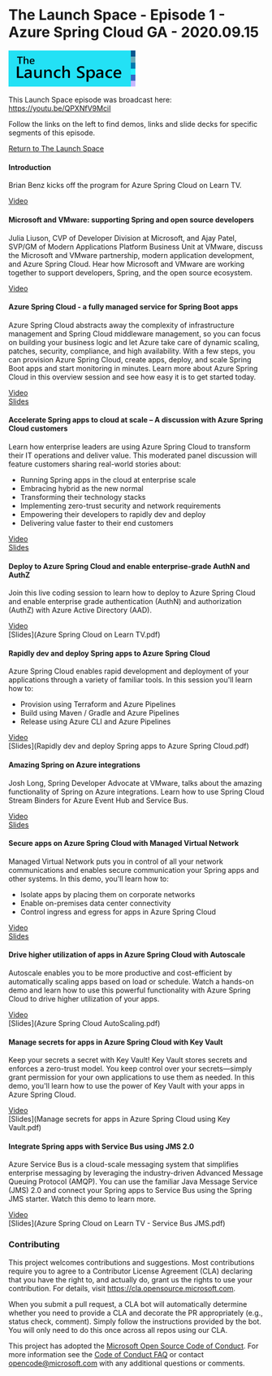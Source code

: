 
# The Launch Space - Episode 1 - Azure Spring Cloud GA - 2020.09.15

<img src="../media/LaunchSpace_Logo-Large_github.png" ant="launchspace logo" title="The Launch Space" width="250">

This Launch Space episode was broadcast here: https://youtu.be/QPXNfV9MciI

Follow the links on the left to find demos, links and slide decks for specific segments of this episode.

[Return to The Launch Space](../)
<br/>


#### Introduction
Brian Benz kicks off the program for Azure Spring Cloud on Learn TV.

[Video](https://youtu.be/QPXNfV9MciI)
<br/>



#### Microsoft and VMware: supporting Spring and open source developers
Julia Liuson, CVP of Developer Division at Microsoft, and Ajay Patel, SVP/GM of Modern Applications Platform Business Unit at VMware, discuss the Microsoft and VMware partnership, modern application development, and Azure Spring Cloud. Hear how Microsoft and VMware are working together to support developers, Spring, and the open source ecosystem.

[Video](https://youtu.be/QPXNfV9MciI)
<br/>


#### Azure Spring Cloud - a fully managed service for Spring Boot apps
Azure Spring Cloud abstracts away the complexity of infrastructure management and Spring Cloud middleware management, so you can focus on building your business logic and let Azure take care of dynamic scaling, patches, security, compliance, and high availability. With a few steps, you can provision Azure Spring Cloud, create apps, deploy, and scale Spring Boot apps and start monitoring in minutes. Learn more about Azure Spring Cloud in this overview session and see how easy it is to get started today.

[Video](https://youtu.be/QPXNfV9MciI)
<br/>
[Slides](intro-azure-spring-cloud-september-2020-learn-tv.pdf)
<br/>




#### Accelerate Spring apps to cloud at scale – A discussion with Azure Spring Cloud customers
Learn how enterprise leaders are using Azure Spring Cloud to transform their IT operations and deliver value. This moderated panel discussion will feature customers sharing real-world stories about:
- Running Spring apps in the cloud at enterprise scale
- Embracing hybrid as the new normal
- Transforming their technology stacks
- Implementing zero-trust security and network requirements
- Empowering their developers to rapidly dev and deploy
- Delivering value faster to their end customers

[Video](https://youtu.be/QPXNfV9MciI)
<br/>
[Slides](springone-2020-discussion-with-azure-spring-cloud-customers.pdf)
<br/>

#### Deploy to Azure Spring Cloud and enable enterprise-grade AuthN and AuthZ
Join this live coding session to learn how to deploy to Azure Spring Cloud and enable enterprise grade authentication (AuthN) and authorization (AuthZ) with Azure Active Directory (AAD).

[Video](https://youtu.be/QPXNfV9MciI)
<br/>
[Slides](Azure Spring Cloud on Learn TV.pdf)
<br/>

#### Rapidly dev and deploy Spring apps to Azure Spring Cloud
Azure Spring Cloud enables rapid development and deployment of your applications through a variety of familiar tools. In this session you'll learn how to:
- Provision using Terraform and Azure Pipelines
- Build using Maven / Gradle and Azure Pipelines
- Release using Azure CLI and Azure Pipelines

[Video](https://youtu.be/QPXNfV9MciI)
<br/>
[Slides](Rapidly dev and deploy Spring apps to Azure Spring Cloud.pdf)
<br/>

#### Amazing Spring on Azure integrations
Josh Long, Spring Developer Advocate at VMware, talks about the amazing functionality of Spring on Azure integrations. Learn how to use Spring Cloud Stream Binders for Azure Event Hub and Service Bus.

[Video](https://youtu.be/QPXNfV9MciI)
<br/>
[Slides](bootiful-azure-josh-long.pdf)
<br/>

#### Secure apps on Azure Spring Cloud with Managed Virtual Network
Managed Virtual Network puts you in control of all your network communications and enables secure communication your Spring apps and other systems. In this demo, you'll learn how to:
- Isolate apps by placing them on corporate networks
- Enable on-premises data center connectivity
- Control ingress and egress for apps in Azure Spring Cloud

[Video](https://youtu.be/QPXNfV9MciI)
<br/>
[Slides](securing-apps-on-azure-spring-cloud-using-managed-virtual-networks.pdf)
<br/>

#### Drive higher utilization of apps in Azure Spring Cloud with Autoscale
Autoscale enables you to be more productive and cost-efficient by automatically scaling apps based on load or schedule. Watch a hands-on demo and learn how to use this powerful functionality with Azure Spring Cloud to drive higher utilization of your apps.

[Video](https://youtu.be/QPXNfV9MciI)
<br/>
[Slides](Azure Spring Cloud AutoScaling.pdf)
<br/>

#### Manage secrets for apps in Azure Spring Cloud with Key Vault
Keep your secrets a secret with Key Vault! Key Vault stores secrets and enforces a zero-trust model. You keep control over your secrets—simply grant permission for your own applications to use them as needed. In this demo, you'll learn how to use the power of Key Vault with your apps in Azure Spring Cloud.

[Video](https://youtu.be/QPXNfV9MciI)
<br/>
[Slides](Manage secrets for apps in Azure Spring Cloud using Key Vault.pdf)
<br/>

#### Integrate Spring apps with Service Bus using JMS 2.0
Azure Service Bus is a cloud-scale messaging system that simplifies enterprise messaging by leveraging the industry-driven Advanced Message Queuing Protocol (AMQP). You can use the familiar Java Message Service (JMS) 2.0 and connect your Spring apps to Service Bus using the Spring JMS starter. Watch this demo to learn more.

[Video](https://youtu.be/QPXNfV9MciI)
<br/>
[Slides](Azure Spring Cloud on Learn TV - Service Bus JMS.pdf)
<br/>

### Contributing

This project welcomes contributions and suggestions.  Most contributions require you to agree to a
Contributor License Agreement (CLA) declaring that you have the right to, and actually do, grant us
the rights to use your contribution. For details, visit https://cla.opensource.microsoft.com.

When you submit a pull request, a CLA bot will automatically determine whether you need to provide
a CLA and decorate the PR appropriately (e.g., status check, comment). Simply follow the instructions
provided by the bot. You will only need to do this once across all repos using our CLA.

This project has adopted the [Microsoft Open Source Code of Conduct](https://opensource.microsoft.com/codeofconduct/).
For more information see the [Code of Conduct FAQ](https://opensource.microsoft.com/codeofconduct/faq/) or
contact [opencode@microsoft.com](mailto:opencode@microsoft.com) with any additional questions or comments.
